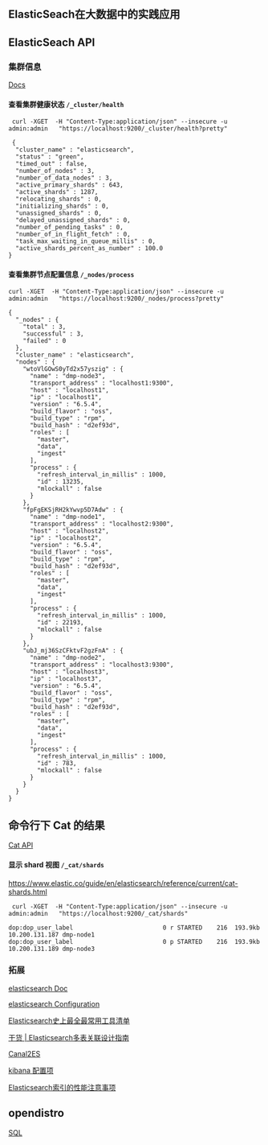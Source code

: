 ## ElasticSeach在大数据中的实践应用

## ElasticSeach API

### 集群信息

[Docs](https://www.elastic.co/guide/en/elasticsearch/reference/current/cluster.html)

#### 查看集群健康状态 `/_cluster/health`

```shell
 curl -XGET  -H "Content-Type:application/json" --insecure -u admin:admin   "https://localhost:9200/_cluster/health?pretty"
 
 {
  "cluster_name" : "elasticsearch",
  "status" : "green",
  "timed_out" : false,
  "number_of_nodes" : 3,
  "number_of_data_nodes" : 3,
  "active_primary_shards" : 643,
  "active_shards" : 1287,
  "relocating_shards" : 0,
  "initializing_shards" : 0,
  "unassigned_shards" : 0,
  "delayed_unassigned_shards" : 0,
  "number_of_pending_tasks" : 0,
  "number_of_in_flight_fetch" : 0,
  "task_max_waiting_in_queue_millis" : 0,
  "active_shards_percent_as_number" : 100.0
}
```

#### 查看集群节点配置信息 `/_nodes/process`

```shell
curl -XGET  -H "Content-Type:application/json" --insecure -u admin:admin   "https://localhost:9200/_nodes/process?pretty"

{
  "_nodes" : {
    "total" : 3,
    "successful" : 3,
    "failed" : 0
  },
  "cluster_name" : "elasticsearch",
  "nodes" : {
    "wtoVlGOwS0yTd2x57yszig" : {
      "name" : "dmp-node3",
      "transport_address" : "localhost1:9300",
      "host" : "localhost1",
      "ip" : "localhost1",
      "version" : "6.5.4",
      "build_flavor" : "oss",
      "build_type" : "rpm",
      "build_hash" : "d2ef93d",
      "roles" : [
        "master",
        "data",
        "ingest"
      ],
      "process" : {
        "refresh_interval_in_millis" : 1000,
        "id" : 13235,
        "mlockall" : false
      }
    },
    "fpFgEKSjRH2kYwvp5D7Adw" : {
      "name" : "dmp-node1",
      "transport_address" : "localhost2:9300",
      "host" : "localhost2",
      "ip" : "localhost2",
      "version" : "6.5.4",
      "build_flavor" : "oss",
      "build_type" : "rpm",
      "build_hash" : "d2ef93d",
      "roles" : [
        "master",
        "data",
        "ingest"
      ],
      "process" : {
        "refresh_interval_in_millis" : 1000,
        "id" : 22193,
        "mlockall" : false
      }
    },
    "ubJ_mj36SzCFktvF2gzFnA" : {
      "name" : "dmp-node2",
      "transport_address" : "localhost3:9300",
      "host" : "localhost3",
      "ip" : "localhost3",
      "version" : "6.5.4",
      "build_flavor" : "oss",
      "build_type" : "rpm",
      "build_hash" : "d2ef93d",
      "roles" : [
        "master",
        "data",
        "ingest"
      ],
      "process" : {
        "refresh_interval_in_millis" : 1000,
        "id" : 783,
        "mlockall" : false
      }
    }
  }
}
```

## 命令行下 Cat 的结果

[Cat API](https://www.elastic.co/guide/en/elasticsearch/reference/current/cat.html)

#### 显示 shard 视图 `/_cat/shards`

https://www.elastic.co/guide/en/elasticsearch/reference/current/cat-shards.html

```shell
 curl -XGET  -H "Content-Type:application/json" --insecure -u admin:admin   "https://localhost:9200/_cat/shards"
 
dop:dop_user_label                         0 r STARTED    216  193.9kb 10.200.131.187 dmp-node1
dop:dop_user_label                         0 p STARTED    216  193.9kb 10.200.131.189 dmp-node3
```



### 拓展

[elasticsearch Doc](https://www.elastic.co/guide/en/elasticsearch/hadoop/master/spark.html#spark-sql-streaming)

[elasticsearch Configuration](https://www.elastic.co/guide/en/elasticsearch/hadoop/master/configuration.html)

[Elasticsearch史上最全最常用工具清单](https://cloud.tencent.com/developer/article/1166460)

[干货 | Elasticsearch多表关联设计指南](https://www.javazhiyin.com/35154.html)

[Canal2ES](https://github.com/alibaba/canal/wiki/Sync-ES)

[kibana 配置项](https://www.elastic.co/guide/en/kibana/current/settings.html)

[Elasticsearch索引的性能注意事项](https://www.elastic.co/cn/blog/performance-considerations-elasticsearch-indexing)

## opendistro

[SQL](https://opendistro.github.io/for-elasticsearch-docs/docs/sql/)

